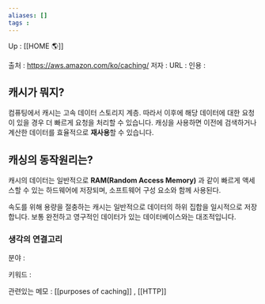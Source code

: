 ```yaml
---
aliases: []
tags : 
---
```

Up : [[HOME 🌎]]

출처 : https://aws.amazon.com/ko/caching/
저자 :
URL : 
인용 : 

## 캐시가 뭐지? 

컴퓨팅에서 캐시는  고속 데이터 스토리지 계층.
따라서 이후에 해당 데이터에 대한 요청이 있을 경우 더 빠르게 요청을 처리할 수 있습니다. 
캐싱을 사용하면 이전에 검색하거나 계산한 데이터를 효율적으로 **재사용**할 수 있습니다.


## 캐싱의 동작원리는? 

캐시의 데이터는 일반적으로 **RAM(Random Access Memory)** 과 같이 빠르게 액세스할 수 있는 하드웨어에 저장되며, 소프트웨어 구성 요소와 함께 사용된다. 

속도를 위해 용량을 절충하는 캐시는 일반적으로 데이터의 하위 집합을 일시적으로 저장합니다. 보통 완전하고 영구적인 데이터가 있는 데이터베이스와는 대조적입니다.


### 생각의 연결고리
분야 :

키워드 :

관련있는 메모 : [[purposes of caching]] , [[HTTP]]
